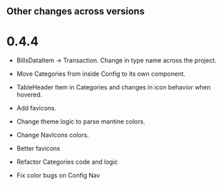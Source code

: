 ## Other changes across versions

# 0.4.4

- BillsDataItem -> Transaction. Change in type name across the project.
- Move Categories from inside Config to its own component.
- TableHeader Item in Categories and changes in icon behavior when hovered.

- Add favicons.
- Change theme logic to parse mantine colors.
- Change NavIcons colors.

- Better favicons
- Refactor Categories code and logic
- Fix color bugs on Config Nav
